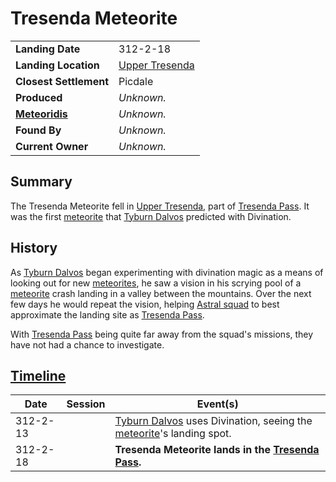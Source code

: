 # Tresenda Meteorite

|||
| --- | --- |
| **Landing Date** | 312-2-18 | meteor.1
| **Landing Location** | [Upper Tresenda](../../../places/plains/upper-tresenda.md) |
| **Closest Settlement** | Picdale |
| **Produced** | *Unknown.* |
| **[Meteoridis](../../../mechanics/roleplay/meteoridis.md)** | *Unknown.* |
| **Found By** | *Unknown.* |
| **Current Owner** | *Unknown.* |

## Summary

The Tresenda Meteorite fell in [Upper Tresenda](../../../places/plains/upper-tresenda.md), part of [Tresenda Pass](../../../places/roads/tresenda-pass.md). It was the first [meteorite](../meteorite.md) that [Tyburn Dalvos](../../../characters/tyburn-dalvos.md) predicted with Divination.

## History

As [Tyburn Dalvos](../../../characters/tyburn-dalvos.md) began experimenting with divination magic as a means of looking out for new [meteorites](../meteorite.md), he saw a vision in his scrying pool of a [meteorite](../meteorite.md) crash landing in a valley between the mountains. Over the next few days he would repeat the vision, helping [Astral squad](../../../organisations/astorrel/squads/astral-squad.md) to best approximate the landing site as [Tresenda Pass](../../../places/roads/tresenda-pass.md).

With [Tresenda Pass](../../../places/roads/tresenda-pass.md) being quite far away from the squad's missions, they have not had a chance to investigate.

## [Timeline](../../../history/timeline.md)

| Date | Session | Event(s) |
| --- |:---:| --- |
| 312-2-13 | | [Tyburn Dalvos](../../../characters/tyburn-dalvos.md) uses Divination, seeing the [meteorite](../meteorite.md)'s landing spot. |
| 312-2-18 | | **Tresenda Meteorite lands in the [Tresenda Pass](../../../places/roads/tresenda-pass.md).** |
